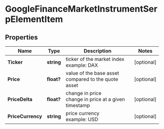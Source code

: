# GoogleFinanceMarketInstrumentSerpElementItem


## Properties

| Name | Type | Description | Notes |
|------------ | ------------- | ------------- | -------------|
**Ticker** | **string** | ticker of the market index<br>example: DAX |[optional]|
**Price** | **float?** | value of the base asset compared to the quote asset |[optional]|
**PriceDelta** | **float?** | change in price<br>change in price at a given timestamp |[optional]|
**PriceCurrency** | **string** | price currency<br>example: USD |[optional]|